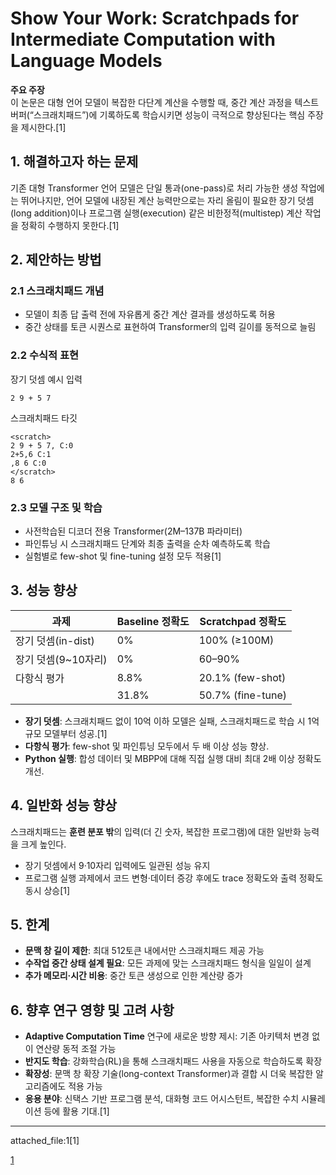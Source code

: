 # Show Your Work: Scratchpads for Intermediate Computation with Language Models

**주요 주장**  
이 논문은 대형 언어 모델이 복잡한 다단계 계산을 수행할 때, 중간 계산 과정을 텍스트 버퍼(“스크래치패드”)에 기록하도록 학습시키면 성능이 극적으로 향상된다는 핵심 주장을 제시한다.[1]

## 1. 해결하고자 하는 문제  
기존 대형 Transformer 언어 모델은 단일 통과(one-pass)로 처리 가능한 생성 작업에는 뛰어나지만, 언어 모델에 내장된 계산 능력만으로는 자리 올림이 필요한 장기 덧셈(long addition)이나 프로그램 실행(execution) 같은 비한정적(multistep) 계산 작업을 정확히 수행하지 못한다.[1]

## 2. 제안하는 방법  
### 2.1 스크래치패드 개념  
- 모델이 최종 답 출력 전에 자유롭게 중간 계산 결과를 생성하도록 허용  
- 중간 상태를 토큰 시퀀스로 표현하여 Transformer의 입력 길이를 동적으로 늘림  

### 2.2 수식적 표현  
장기 덧셈 예시 입력  
```
2 9 + 5 7
```
스크래치패드 타깃  
```
<scratch>
2 9 + 5 7, C:0
2+5,6 C:1
,8 6 C:0
</scratch>
8 6
```

### 2.3 모델 구조 및 학습  
- 사전학습된 디코더 전용 Transformer(2M–137B 파라미터)  
- 파인튜닝 시 스크래치패드 단계와 최종 출력을 순차 예측하도록 학습  
- 실험별로 few-shot 및 fine-tuning 설정 모두 적용[1]

## 3. 성능 향상  
| 과제               | Baseline 정확도 | Scratchpad 정확도 |
|--------------------|-----------------|-------------------|
| 장기 덧셈(in-dist)    | 0%              | 100% (≥100M)      |
| 장기 덧셈(9~10자리) | 0%              | 60–90%            |
| 다항식 평가         | 8.8%            | 20.1% (few-shot)  |
|                      | 31.8%           | 50.7% (fine-tune) |

- **장기 덧셈**: 스크래치패드 없이 10억 이하 모델은 실패, 스크래치패드로 학습 시 1억 규모 모델부터 성공.[1]
- **다항식 평가**: few-shot 및 파인튜닝 모두에서 두 배 이상 성능 향상.  
- **Python 실행**: 합성 데이터 및 MBPP에 대해 직접 실행 대비 최대 2배 이상 정확도 개선.  

## 4. 일반화 성능 향상  
스크래치패드는 **훈련 분포 밖**의 입력(더 긴 숫자, 복잡한 프로그램)에 대한 일반화 능력을 크게 높인다.  
- 장기 덧셈에서 9·10자리 입력에도 일관된 성능 유지  
- 프로그램 실행 과제에서 코드 변형·데이터 증강 후에도 trace 정확도와 출력 정확도 동시 상승[1]

## 5. 한계  
- **문맥 창 길이 제한**: 최대 512토큰 내에서만 스크래치패드 제공 가능  
- **수작업 중간 상태 설계 필요**: 모든 과제에 맞는 스크래치패드 형식을 일일이 설계  
- **추가 메모리·시간 비용**: 중간 토큰 생성으로 인한 계산량 증가  

## 6. 향후 연구 영향 및 고려 사항  
- **Adaptive Computation Time** 연구에 새로운 방향 제시: 기존 아키텍처 변경 없이 연산량 동적 조절 가능  
- **반지도 학습**: 강화학습(RL)을 통해 스크래치패드 사용을 자동으로 학습하도록 확장  
- **확장성**: 문맥 창 확장 기술(long-context Transformer)과 결합 시 더욱 복잡한 알고리즘에도 적용 가능  
- **응용 분야**: 신택스 기반 프로그램 분석, 대화형 코드 어시스턴트, 복잡한 수치 시뮬레이션 등에 활용 기대.[1]

***

 attached_file:1[1]

[1](https://ppl-ai-file-upload.s3.amazonaws.com/web/direct-files/attachments/22370781/b80510d4-28db-4f04-800c-4188486970ef/2112.00114v1.pdf)
